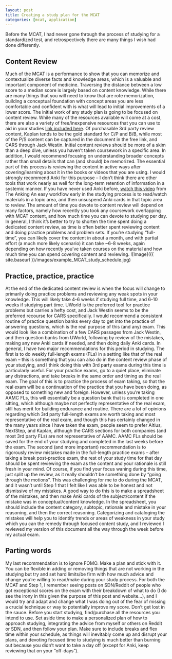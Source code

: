 ```yaml
---
layout: post
title: Creating a study plan for the MCAT
categories: [mcat, application]
---
```

Before the MCAT, I had never gone through the process of studying for a standardized test, and retrospectively there are many things I wish had done differently. 
## Content Review
Much of the MCAT is a performance to show that you can memorize and contextualize diverse facts and knowledge areas, which is a valuable and important component of medicine. Traversing the distance between a low score to a median score is largely based on content knowledge. While there are many things that you will need to know that are rote memorization, building a conceptual foundation with concept areas you are less comfortable and confident with is what will lead to initial improvements of a lower score. The initial work of any study plan is going to be focused on content review. While many of the resources available will come at a cost, there are also a variety of free/inexpensive resources that you can use to aid in your studies [link included here](https://colinmccornack.github.io/MCAT-Resources/). Of purchasable 3rd party review content, Kaplan tends to be the gold standard for C/P and B/B, while most of the P/S content can be captured in the document in the free link, and CARS through Jack Westin. Initial content reviews should be more of a skim than a deep dive, unless you haven’t taken coursework in a specific area. In addition, I would recommend focusing on understanding broader concepts rather than small details that can (and should) be memorized. The essential part of this process is reviewing the content in active ways after covering/learning about it in the books or videos that you are using. I would strongly recommend Anki for this purpose – I don’t think there are other tools that work nearly as well for the long-term retention of information in a systemic manner. If you have never used Anki before, [watch this video](https://www.youtube.com/watch?v=hrBvE6Wj0Ls) from The Anking An easy workflow early in the studying process is to read/watch materials in a topic area, and then unsuspend Anki cards in that topic area to review. The amount of time you devote to content review will depend on many factors, namely how recently you took any coursework overlapping with MCAT content, and how much time you can devote to studying per day. In general, I think it’s better to try to shorten the time spent doing a dedicated content review, as time is often better spent reviewing content and doing practice problems and problem sets. If you’re studying “full-time”, you can likely cover the content in about a month, and with partial effort (a much more likely scenario) it can take ~6-8 weeks, again depending on how recently you’ve taken courses on the material and how much time you can spend covering content and reviewing. 
![Image]({{ site.baseurl }}/images/example_MCAT_study_schedule.jpg)
## Practice, practice, practice
At the end of the dedicated content review is when the focus will change to primarily doing practice problems and reviewing any weak spots in your knowledge. This will likely take 4-6 weeks if studying full time, and 6-10 weeks if studying part time. UWorld is the preferred tool for practice problems but carries a hefty cost, and Jack Westin seems to be the preferred recourse for CARS specifically. I would recommend a consistent routine of practice question banks every day to get into the practice of answering questions, which is the real purpose of this (and any) exam. This would look like a combination of a few CARS passages from Jack Westin, and then question banks from UWorld, following by review of the mistakes, making any new Anki cards if needed, and then doing daily Anki cards. In general, I have two major recommendations for this period in studying. The first is to do weekly full-length exams (FLs) in a setting like that of the real exam – this is something that you can also do in the content review phase of your studying, and I think doing this with 3rd party exams during this time is particularly useful. For your practice exams, go to a quiet place, eliminate any distractions, and take breaks in the same order and timing as the real exam. The goal of this is to practice the process of exam taking, so that the real exam will be a continuation of the practice that you have been doing, as opposed to something new and foreign. However, unless you’re taking AAMC FLs, this will essentially be a question bank that is completed in one sitting, which although maybe not perfectly representative of the real exam, still has merit for building endurance and routine. There are a lot of opinions regarding which 3rd party full-length exams are worth taking and most representative of the real exam, and though this has certainly changed in the many years since I have taken the exam, people seem to prefer Altius, NextStep, and Kaplan, although the CARS sections for both companies (and most 3rd party FLs) are not representative of AAMC. AAMC FLs should be saved for the end of your studying and completed in the last weeks before the exam. The second (and more important) recommendation is to rigorously review mistakes made in the full-length practice exams – after taking a break post-practice exam, the rest of your study time for that day should be spent reviewing the exam as the content and your rationale is still fresh in your mind. Of course, if you find your focus waning during this time, just split up the review, as it really shouldn’t be something done by “going through the motions”. This was challenging for me to do during the MCAT, and it wasn’t until Step 1 that I felt like I was able to be honest and not dismissive of my mistakes. A good way to do this is to make a spreadsheet of the mistakes, and then make Anki cards of the subject/content if the mistake was in conceptual/content knowledge. In the spreadsheet, you should include the content category, subtopic, rationale and mistake in your reasoning, and then the correct reasoning. Categorizing and cataloging the mistakes will help you to identify trends or areas of weakness in your study which you can the remedy through focused content study, and I reviewed I reviewed my version of this document all the way through the week before my actual exam. 
## Parting words
My last recommendation is to ignore FOMO. Make a plan and stick with it. You can be flexible in adding or removing things that are not working in the studying but try and set hard limits/be firm with how much advice and change you’re willing to read/make during your study process. For both the MCAT and Step 1, I remember seeing posts on SDN/Reddit of people who got exceptional scores on the exam with their breakdown of what to do (I do see the irony in this given the purpose of this post and website…), and I would try and adapt and change what I was doing out of the fear of missing a crucial technique or way to potentially improve my score. Don’t get lost in the sauce. Before you start studying, find/purchase all the resources you intend to use. Set aside time to make a personalized plan of how to approach studying, integrating the advice from myself or others on Reddit or SDN, and then follow your plan. Make sure to include breaks and flex time within your schedule, as things will inevitably come up and disrupt your plans, and devoting focused time to studying is much better than burning out because you didn’t want to take a day off (except for Anki, keep reviewing that on your “off-days”). 